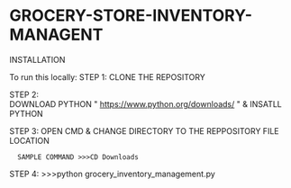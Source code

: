 # GROCERY-STORE-INVENTORY-MANAGENT

INSTALLATION

 To run this locally: 
   STEP 1:
       CLONE THE REPOSITORY
       
  STEP 2:  
       DOWNLOAD PYTHON " https://www.python.org/downloads/ " & INSATLL PYTHON
       
  STEP 3: 
      OPEN CMD & CHANGE DIRECTORY TO THE REPPOSITORY FILE LOCATION
      
      SAMPLE COMMAND >>>CD Downloads
 STEP 4:
      >>>python grocery_inventory_management.py
